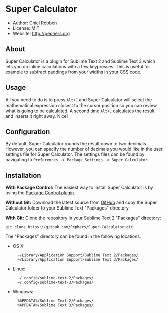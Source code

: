 Super Calculator
================
* Author: Chiel Robben
* License: MIT
* Website: http://pephers.org

About
-----
Super Calculator is a plugin for Sublime Text 2 and Sublime Text 3 which lets you do inline calculations with a few keypresses. This is useful for example to subtract paddings from your widths in your CSS code.

Usage
-----
All you need to do is to press `Alt+C` and Super Calculator will select the mathematical expression closest to the cursor position so you can review what is going to be calculated. A second time `Alt+C` calculates the result and inserts it right away. Nice!

Configuration
-------------
By default, Super Calculator rounds the result down to two decimals. However, you can specify the number of decimals you would like in the user settings file for Super Calculator. The settings files can be found by navigating to `Preferences -> Package Settings -> Super Calculator`.

Installation
------------
**With Package Control:** The easiest way to install Super Calculator is by using the [Package Control plugin](http://wbond.net/sublime_packages/package_control).

**Without Git:** Download the latest source from [GitHub](https://github.com/Pephers/Super-Calculator) and copy the Super Calculator folder to your Sublime Text "Packages" directory.

**With Git:** Clone the repository in your Sublime Text 2 "Packages" directory:

    git clone https://github.com/Pephers/Super-Calculator.git

The "Packages" directory can be found in the following locations:

* OS X:

        ~/Library/Application Support/Sublime Text 2/Packages/
        ~/Library/Application Support/Sublime Text 3/Packages/

* Linux:

        ~/.config/sublime-text-2/Packages/
        ~/.config/sublime-text-3/Packages/

* Windows:

        %APPDATA%/Sublime Text 2/Packages/
        %APPDATA%/Sublime Text 3/Packages/

